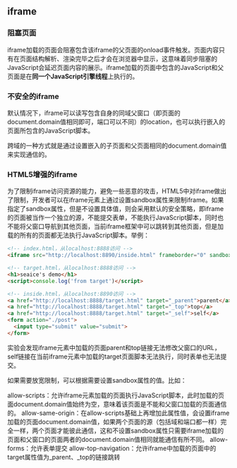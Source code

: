 ## iframe

### 阻塞页面

iframe加载的页面会阻塞包含该iframe的父页面的onload事件触发。页面内容只有在页面结构解析、渲染完毕之后才会在浏览器中显示，这意味着同步阻塞的JavaScript会延迟页面内容的展示。iframe加载的页面中包含的JavaScript和父页面是在**同一个JavaScript引擎线程**上执行的。

### 不安全的iframe

默认情况下，iframe可以读写包含自身的同域父窗口（即页面的document.domain值相同即可，端口可以不同）的location，也可以执行嵌入的页面所包含的JavaScript脚本。

跨域的一种方式就是通过设置嵌入的子页面和父页面相同的document.domain值来实现通信的。

### HTML5增强的iframe

为了限制iframe访问资源的能力，避免一些恶意的攻击，HTML5中对iframe做出了限制，开发者可以在iframe元素上通过设置sandbox属性来限制iframe。如果指定了sandbox属性，但是不设置具体值，则会采用默认的安全策略，即iframe的页面被当作一个独立的源，不能提交表单，不能执行JavaScript脚本，同时也不能将父窗口导航到其他页面，当前iframe框架中可以跳转到其他页面，但是加载的所有的页面都无法执行JavaScript脚本。举例：

```html
<!-- index.html，从localhost:8888访问 -->
<iframe src="http://localhost:8890/inside.html" frameborder="0" sandbox></iframe>

<!-- target.html，从localhost:8888访问 -->
<h1>seaice's demo</h1>
<script>console.log('from target')</script>

<!-- inside.html，从localhost:8890访问 -->
<a href="http://localhost:8888/target.html" target="_parent">parent</a>
<a href="http://localhost:8888/target.html" target="_top">top</a>
<a href="http://localhost:8888/target.html" target="_self">self</a>
<form action="./post">
  <input type="submit" value="submit">
</form>
```

实验会发现iframe元素中加载的页面parent和top链接无法修改父窗口的URL，self链接在当前iframe元素中加载的target页面脚本无法执行，同时表单也无法提交。

如果需要放宽限制，可以根据需要设置sandbox属性的值。比如：

allow-scripts：允许iframe元素加载的页面执行JavaScript脚本，此时加载的页面document.domain值始终为空，意味着该页面是不能和父窗口加载的页面通信的。
allow-same-origin：在allow-scripts基础上再增加此属性值，会设置iframe加载的页面document.domain值，如果两个页面的源（包括域和端口都一样）完全一样，两个页面才能彼此通信，这和不设置sandbox属性只需要iframe加载的页面和父窗口的页面两者的document.domain值相同就能通信有所不同。
allow-forms：允许表单提交
allow-top-navigation：允许iframe中加载的页面中的target属性值为_parent、_top的链接跳转



